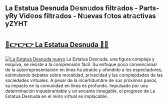 ## La Estatua Desnuda D𝚎sn𝚞dos filtr𝚊dos - Parts-yRy Vid𝚎os filtr𝚊dos - N𝚞evas f𝚘tos atr𝚊ctivas yZYHT

# <h2><a href="http://mb42cbe.tromn.icu/?c=La+Estatua+Desnuda">🔗👉👉👉 La Estatua Desnuda 🔗🔗</a></h2>

[![La Estatua Desnuda nuevo](https://i.imgur.com/pEAQMta.gif)](http://mb42cbe.tromn.icu/?c=La+Estatua+Desnuda)
La Estatua Desnuda, una figura compleja y esquiva, se resiste a la comprensión fácil. Su enfoque poco convencional de la autorrepresentación en línea ha atraído y ofendido a los espectadores, estimulando debates sobre moralidad, privacidad y las complejidades de las sociedades virtuales. A pesar de la incertidumbre de sus próximos pasos, su impacto en la comunidad en línea es profundo. Impulsado por una determinación inquebrantable y un encanto innegable, el progreso de La Estatua Desnuda en el reino virtual es implacable.
